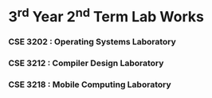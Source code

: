 # 3<sup>rd</sup> Year 2<sup>nd</sup> Term Lab Works

### CSE 3202 : Operating Systems Laboratory

### CSE 3212 : Compiler Design Laboratory

### CSE 3218 : Mobile Computing Laboratory
